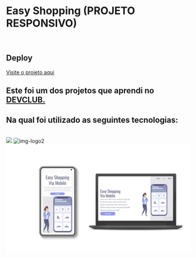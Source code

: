<h1>Easy Shopping (PROJETO RESPONSIVO)</h1>
<br>
<h2>Deploy</h2>
<a href="https://easyshoopping.netlify.app/"> Visite o projeto aqui</a>
<br>
<h2>Este foi um dos projetos que aprendi no <a href="https://rodolfomori.com.br/devclub">DEVCLUB.</a></h2>
<h2>Na qual foi utilizado as seguintes tecnologias:</h2>
<br>
<img src="https://img.shields.io/badge/HTML5-E34F26?style=for-the-badge&logo=html5&logoColor=white">

<img src="https://img.shields.io/badge/CSS3-1572B6?style=for-the-badge&logo=css3&logoColor=white" alt="img-logo2">
<br>
<img src="https://raw.githubusercontent.com/LucMLC/Projeto-shopping/master/Design%20sem%20nome%20(1).png" alt="img-responsivo">





  
